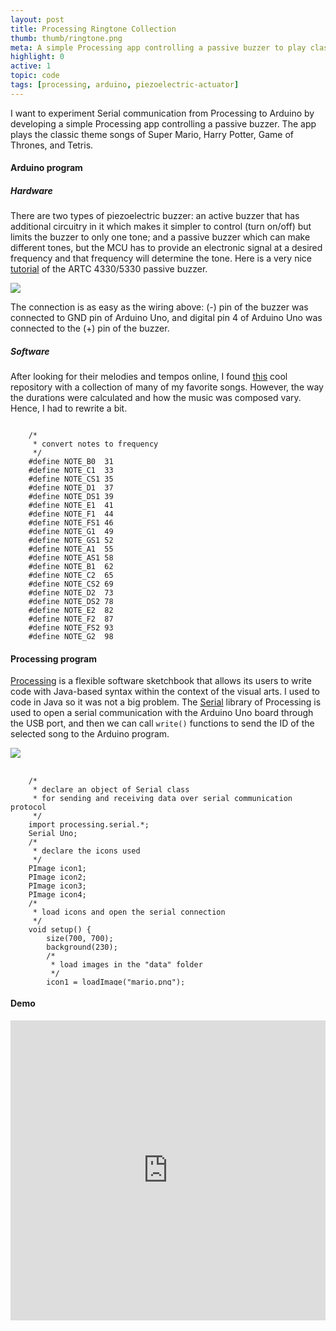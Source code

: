 ```yaml
---
layout: post
title: Processing Ringtone Collection 
thumb: thumb/ringtone.png
meta: A simple Processing app controlling a passive buzzer to play classic ringtones.   
highlight: 0
active: 1
topic: code
tags: [processing, arduino, piezoelectric-actuator]
---
```


<p>I want to experiment Serial communication from Processing to Arduino by developing a simple Processing app controlling a passive buzzer. The app plays the classic theme songs of Super Mario, Harry Potter, Game of Thrones, and Tetris.</p>

<h4>Arduino program</h4>
<h5>Hardware</h5>
<p>There are two types of piezoelectric buzzer: an active buzzer that has additional circuitry in it which makes it simpler to control (turn on/off) but limits the buzzer to only one tone; and a passive buzzer which can make different tones, but the MCU has to provide an electronic signal at a desired frequency and that frequency will determine the tone. Here is a very nice <a href="https://bgsu.instructure.com/courses/1157282/pages/tutorial-passive-buzzer">tutorial</a> of the ARTC 4330/5330 passive buzzer.</p>
<img src="{{site.baseurl}}/assets/img/code/ringtone/ringtone-2.jpg" class="img-fluid w-100"/>
<p>The connection is as easy as the wiring above: (-) pin of the buzzer was connected to GND pin of Arduino Uno, and digital pin 4 of Arduino Uno was connected to the (+) pin of the buzzer.</p>
<p></p>

<h5>Software</h5>
<p>After looking for their melodies and tempos online, I found <a href="https://github.com/robsoncouto/arduino-songs">this</a> cool repository with a collection of many of my favorite songs. However, the way the durations were calculated and how the music was composed vary. Hence, I had to rewrite a bit.</p>
<pre class="bg-light py-2 mt-0" style="overflow: auto; max-height: 350px;">
<code>
    /* 
     * convert notes to frequency 
     */
    #define NOTE_B0  31
    #define NOTE_C1  33
    #define NOTE_CS1 35
    #define NOTE_D1  37
    #define NOTE_DS1 39
    #define NOTE_E1  41
    #define NOTE_F1  44
    #define NOTE_FS1 46
    #define NOTE_G1  49
    #define NOTE_GS1 52
    #define NOTE_A1  55
    #define NOTE_AS1 58
    #define NOTE_B1  62
    #define NOTE_C2  65
    #define NOTE_CS2 69
    #define NOTE_D2  73
    #define NOTE_DS2 78
    #define NOTE_E2  82
    #define NOTE_F2  87
    #define NOTE_FS2 93
    #define NOTE_G2  98
    #define NOTE_GS2 104
    #define NOTE_A2  110
    #define NOTE_AS2 117
    #define NOTE_B2  123
    #define NOTE_C3  131
    #define NOTE_CS3 139
    #define NOTE_D3  147
    #define NOTE_DS3 156
    #define NOTE_E3  165
    #define NOTE_F3  175
    #define NOTE_FS3 185
    #define NOTE_G3  196
    #define NOTE_GS3 208
    #define NOTE_A3  220
    #define NOTE_AS3 233
    #define NOTE_B3  247
    #define NOTE_C4  262
    #define NOTE_CS4 277
    #define NOTE_D4  294
    #define NOTE_DS4 311
    #define NOTE_E4  330
    #define NOTE_F4  349
    #define NOTE_FS4 370
    #define NOTE_G4  392
    #define NOTE_GS4 415
    #define NOTE_A4  440
    #define NOTE_AS4 466
    #define NOTE_B4  494
    #define NOTE_C5  523
    #define NOTE_CS5 554
    #define NOTE_D5  587
    #define NOTE_DS5 622
    #define NOTE_E5  659
    #define NOTE_F5  698
    #define NOTE_FS5 740
    #define NOTE_G5  784
    #define NOTE_GS5 831
    #define NOTE_A5  880
    #define NOTE_AS5 932
    #define NOTE_B5  988
    #define NOTE_C6  1047
    #define NOTE_CS6 1109
    #define NOTE_D6  1175
    #define NOTE_DS6 1245
    #define NOTE_E6  1319
    #define NOTE_F6  1397
    #define NOTE_FS6 1480
    #define NOTE_G6  1568
    #define NOTE_GS6 1661
    #define NOTE_A6  1760
    #define NOTE_AS6 1865
    #define NOTE_B6  1976
    #define NOTE_C7  2093
    #define NOTE_CS7 2217
    #define NOTE_D7  2349
    #define NOTE_DS7 2489
    #define NOTE_E7  2637
    #define NOTE_F7  2794
    #define NOTE_FS7 2960
    #define NOTE_G7  3136
    #define NOTE_GS7 3322
    #define NOTE_A7  3520
    #define NOTE_AS7 3729
    #define NOTE_B7  3951
    #define NOTE_C8  4186
    #define NOTE_CS8 4435
    #define NOTE_D8  4699
    #define NOTE_DS8 4978
    /* 
     * pin variables
     */
    #define buzzer A0
    /* 
     * data received from Processing app 
     */
    char songId;
    /* 
     * melody and tempo of Super Mario
     */
    int mario[] = {
        NOTE_E7, NOTE_E7, 0, NOTE_E7, 0, NOTE_C7, NOTE_E7, 0, NOTE_G7, 0, 0, 0, NOTE_G6, 0, 0, 0,
        NOTE_C7, 0, 0, NOTE_G6, 0, 0, NOTE_E6, 0, 0, NOTE_A6, 0, NOTE_B6, 0, NOTE_AS6, NOTE_A6, 0,
        NOTE_G6, NOTE_E7, NOTE_G7, NOTE_A7, 0, NOTE_F7, NOTE_G7, 0, NOTE_E7, 0, NOTE_C7, NOTE_D7, NOTE_B6, 0, 0
    };
    int mario_tempo[] = {
        8, 8, 8, 8, 8, 8, 8, 8, 8, 8, 8, 8, 8, 8, 8, 8,
        8, 8, 8, 8, 8, 8, 8, 8, 8, 8, 8, 8, 8, 8, 8, 8,
        6, 6, 6, 8, 8, 8, 8, 8, 8, 8, 8, 8, 8, 8, 8
    };
    /* 
     * melody and tempo of Tetris
     */
    int tetris[] = {
        NOTE_E5, NOTE_B4, NOTE_C5, NOTE_D5, NOTE_C5, NOTE_B4, NOTE_A4, NOTE_A4, NOTE_C5, NOTE_E5, NOTE_D5, NOTE_C5, 
        NOTE_B4, NOTE_C5, NOTE_D5, NOTE_E5, NOTE_C5, NOTE_A4, NOTE_A4, NOTE_D5, NOTE_F5, NOTE_A5, NOTE_G5, NOTE_F5,
        NOTE_E5, NOTE_C5, NOTE_E5, NOTE_D5, NOTE_C5, NOTE_B4, NOTE_B4, NOTE_C5, NOTE_D5, NOTE_E5, NOTE_C5, NOTE_A4, NOTE_A4, 0
    };
    int tetris_tempo[] = {
        4, 8, 8, 4, 8, 8, 4, 8, 8, 4, 8, 8, -4, 8, 4, 4, 4, 4, 3, 
        -4, 8, 4, 8, 8, -4, 8, 4, 8, 8, 4, 8, 8, 4, 4, 4, 4, 4, 4
    };
    /* 
     * melody and tempo of Game of Thrones
     */
    int got[] = {
        NOTE_G4, NOTE_C4, NOTE_DS4, NOTE_F4, NOTE_G4, NOTE_C4, NOTE_E4, NOTE_F4, 
        NOTE_G4, NOTE_C4, NOTE_DS4, NOTE_F4, NOTE_D4, NOTE_G3, NOTE_AS3, NOTE_C4, NOTE_D4, 
        NOTE_G3, NOTE_AS3, NOTE_C4, NOTE_D4, NOTE_F4, NOTE_AS3, NOTE_DS4, NOTE_D4, NOTE_F4, 
        NOTE_AS3, NOTE_DS4, NOTE_D4, NOTE_C4
    };
    int got_tempo[] = {
        2, 2, 1, 1, 2, 2, 1, 1, 2, 2, 1, 1, 2, 
        2, 1, 1, 2, 2, 1, 1, 4,
        4, 4, 1, 1, 4, 4, 1, 1, 4
    };
    /* 
     * melody and tempo of Harry Potter
     */
    int harrypotter[] = {
        NOTE_D4, NOTE_G4, NOTE_AS4, NOTE_A4, NOTE_G4, NOTE_D5, NOTE_C5, NOTE_A4, NOTE_G4, NOTE_AS4, NOTE_A4,
        NOTE_F4, NOTE_GS4, NOTE_D4, NOTE_D4, NOTE_G4, NOTE_AS4, NOTE_A4, NOTE_G4, NOTE_D5, 
        NOTE_F5, NOTE_E5, NOTE_DS5, NOTE_B4, NOTE_DS5, NOTE_D5, NOTE_CS5, NOTE_CS4, NOTE_B4, NOTE_G4
    };
    int harrypotter_tempo[] = {
        4, -4, 8, 4, 2, 4, -2, -2, -4, 8, 4, 2, 4, -2, 4,
        -4, 8, 4, 2, 4, 2, 4, 2, 4,
        -4, 8, 4, 2, 4, -2
    };
    /* 
     * begin serial communication at the same baud rate with the Processing program
     */
    void setup(void)
    {
        pinMode(buzzer, OUTPUT);
        Serial.begin(115200);
    }
    /* 
     * receive songId from Processing app
     * and pass it as an argument to sing() function
     */
    void loop()
    { 
        if (Serial.available()) 
        { 
            songId = Serial.read(); 
        }
        sing(songId);
        // avoid repeated songs
        songId = '0';
        delay(2000);
    }
    /* 
     * use tone() to play songs with the buzzer: targeted pin, frequency, duration
     * songId is the parameter
     */
    void sing(char id) 
    {
        if (id == '1') 
        {
            int duration = 0;
            for (int i = 0; i < (sizeof(mario) / sizeof(int)); i++) {           
                // to calculate the note duration, take one second divided by the note type
                // e.g. quarter note = 1000 / 4, eighth note = 1000/8, etc. 
                duration = 1000/mario_tempo[i];
                tone(buzzer, mario[i], duration); 
                // to distinguish the notes, set a minimum time between them
                delay(duration * 1.30); 
                // stop the tone playing
                noTone(buzzer);
            }
            delay(10);
        }
        else if (id == '2')
        {        
            int duration = 0;
            for (int i = 0; i < (sizeof(tetris) / sizeof(int)); i++) {  
                duration = 1800 / abs(tetris_tempo[i]);
                if (tetris_tempo[i] < 0) {
                    // notes are represented with positive durations are regular note, just proceed
                    // dotted notes are represented with negative durations
                    // increases the duration in half for dotted notes
                    duration *= 1.5; 
                }
                tone(buzzer, tetris[i], duration); 
                delay(duration * 1.10);
                noTone(buzzer);
            }
            delay(10);
        }
        else if (id == '3')
        {        
            int duration = 0;
            for (int i = 0; i < (sizeof(got) / sizeof(int)); i++){           
                duration = got_tempo[i] * 250;
                tone(buzzer, got[i], duration); 
                delay(duration); 
                noTone(buzzer);
            }
            delay(10);
        }
        else if (id == '4')
        {        
            int duration = 0;
            for (int i = 0; i < (sizeof(harrypotter) / sizeof(int)); i++){  
                duration = 1600 / abs(harrypotter_tempo[i]);
                if (harrypotter_tempo[i] < 0) {
                    duration *= 1.3; 
                }
                tone(buzzer, harrypotter[i], duration); 
                delay(duration * 1.10);
                noTone(buzzer);
            }
            delay(10);
        }
    }
    </code>
</pre>
<p></p>

<h4>Processing program</h4>
<p><a href="https://processing.org/">Processing</a> is a flexible software sketchbook that allows its users to write code with Java-based syntax within the context of the visual arts. I used to code in Java so it was not a big problem. The <a href="https://processing.org/reference/libraries/serial/index.html">Serial</a> library of Processing is used to open a serial communication with the Arduino Uno board through the USB port, and then we can call <code>write()</code> functions to send the ID of the selected song to the Arduino program.</p>
<img src="{{site.baseurl}}/assets/img/code/ringtone/ringtone-1.png" class="img-fluid w-100"/>
<p></p>
<pre class="bg-light py-2 mt-0" style="overflow: auto; max-height: 350px;">
    <code>
    /* 
     * declare an object of Serial class 
     * for sending and receiving data over serial communication protocol
     */ 
    import processing.serial.*;
    Serial Uno;
    /* 
     * declare the icons used 
     */ 
    PImage icon1;
    PImage icon2;
    PImage icon3;
    PImage icon4;
    /* 
     * load icons and open the serial connection 
     */ 
    void setup() {
        size(700, 700);
        background(230);
        /* 
         * load images in the "data" folder 
         */
        icon1 = loadImage("mario.png");
        icon2 = loadImage("tetris.png");
        icon3 = loadImage("harry-potter.png");
        icon4 = loadImage("got.png");
        /* 
         * add arguments for the serial communication: parent, port name, baud rate 
         * use the same baud rate with the Arduino program
         */ 
        Uno = new Serial(this, "/dev/cu.usbmodem14301", 115200);
    }
    /* 
     * similar to loop() in Arduino 
     */
    void draw() {
        image(icon1, 120, 120);
        image(icon2, 450, 120);
        image(icon3, 120, 400);
        image(icon4, 450, 400);
    }
    /* 
     * function called whenever the mouse is clicked
     */
    void mousePressed() {
        Uno.write(check());
        Uno.clear();
    }
    /* 
     * send the id of the song selected to the Arduino program
     */
    char check() {
        if (120 < mouseX && mouseX < 270 && 120 < mouseY && mouseY < 270) {
            println("Super Mario Bros");
            return '1';
        }
        else if (450 < mouseX && mouseX < 600 && 120 < mouseY && mouseY < 270) {
            println("Tetris");
            return '2';
        }
        else if (120 < mouseX && mouseX < 270 && 400 < mouseY && mouseY < 550) {
            println("Harry Potter");
            return '4';
        }
        else if (450 < mouseX && mouseX < 600 && 400 < mouseY && mouseY < 550) {
            println("Game of Thrones");
            return '3';
        }
        else {
            return '0';
        }
    }
    </code>
</pre>
<p></p>

<h4>Demo</h4>
<p></p>
<div class="text-center">
<iframe width="100%" height = "480" src="https://www.youtube.com/embed/fnHk2H0XTYw" frameborder="0" allow="accelerometer; autoplay; encrypted-media; gyroscope; picture-in-picture" allowfullscreen></iframe>
</div>